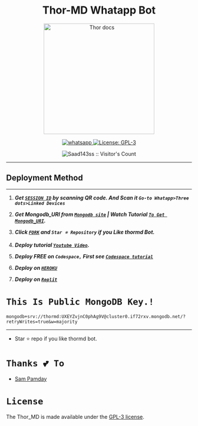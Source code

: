  <h1 align="center"> Thor-MD Whatapp Bot</h1> 

<p align="center">
  <a href="https://chat.whatsapp.com/Fd08osh2TvX9WekceXUfuz">
    <img alt="Thor docs" height="300" src="https://telegra.ph/file/32af08151098f5785efed.jpg">
  </a>
</p>
  
   
<p align="center">
  <a href="https://chat.whatsapp.com/Fd08osh2TvX9WekceXUfuz" target="_blank">
    <img alt="whatsapp" src="https://img.shields.io/badge/ Whatsapp Group -25D366?style=for-the-badge&logo=whatsapp&logoColor=white" />
  </a>
  <a aria-label="Thor_MD is free for use" href="https://github.com/Saad143ss/Thor-MD/blob/main/LICENCE" target="_blank">
    <img alt="License: GPL-3" src="https://badges.frapsoft.com/os/gpl/gpl.png?v=103)](https://opensource.org/licenses/GPL-3.0/" target="_blank" />
  </a>




</p>
<p align="center"><img src="https://profile-counter.glitch.me/{Saad143ss}/count.svg" alt="Saad143ss :: Visitor's Count" /></p>

---




  

 







  
 
## Deployment Method
---
1.  ***Get [`SESSION ID`](https://replit.com/@naveeddogar/Thor-MD-Qr?v=1) by scanning QR code. And Scan it `Go-to Whatapp>Three dots>Linked Devices`***
2.  ***Get Mongodb_URI from [`Mongodb site`](https://www.mongodb.com/) | Watch Tutorial [`To Get Mongodb_URI`](Coming...).***
3.  ***Click [`FORK`](https://github.com/Saad143ss/Thor-MD/fork) and `Star ⭐ Repository` if you Like thormd Bot.***
4.  ***Deploy tutorial [`Youtube Video`](Coming...).***

5.  ***Deploy FREE on `Codespace,` First see [`Codespace tutorial`](Coming...)***
6.  ***Deploy on [`HEROKU`](https://dashboard.heroku.com/new?template=https://github.com/Saad143ss/Thor-MD)***
7.  ***Deploy on [`Replit`](https://replit.com/github/Saad143ss/Thor-MD)***

##


# ```This Is Public MongoDB Key.!```
```
mongodb+srv://thormd:UXEYZvjnC0phAg9V@cluster0.if72rxv.mongodb.net/?retryWrites=true&w=majority
```
---

- Star ⭐ repo if you like thormd bot.



# ```Thanks 💕 To```
- [Sam Pamday](https://github.com/Sampandey001) 

# ```License```
The Thor_MD is made available under the [GPL-3 license](https://github.com/Saad143ss/Thor-MD/blob/main/LICENCE).
